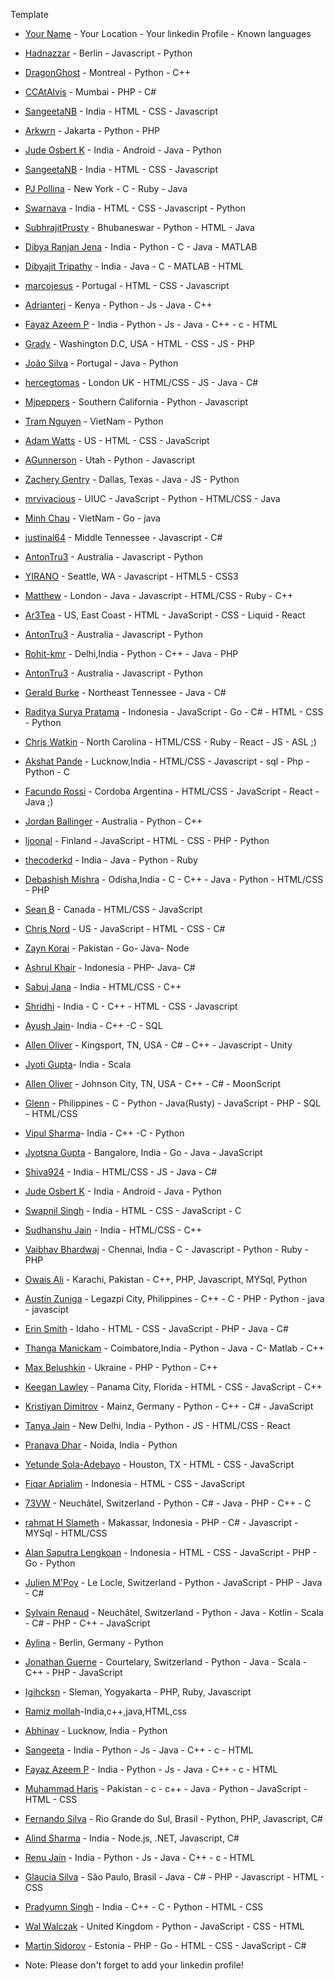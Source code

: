 ﻿Template

- [Your Name](https://github.com/) - Your Location - Your linkedin Profile - Known languages

- [Hadnazzar](https://github.com/hadnazzar) - Berlin - Javascript - Python
- [DragonGhost](https://github.com/DragonGhost7) - Montreal - Python - C++
- [CCAtAlvis](https://github.com/CCAtAlvis) - Mumbai - PHP - C#
- [SangeetaNB](https://github.com/SangeetaNB) - India - HTML - CSS - Javascript
- [Arkwrn](https://github.com/arkwrn) - Jakarta - Python - PHP
- [Jude Osbert K](https://github.com/judeosbert) - India - Android - Java - Python
- [SangeetaNB](https://github.com/SangeetaNB) - India - HTML - CSS - Javascript
- [PJ Pollina](https://github.com/pjpollina) - New York - C - Ruby - Java
- [Swarnava](https://github.com/swarnava) - India - HTML - CSS - Javascript - Python
- [SubhrajitPrusty](https://github.com/SubhrajitPrusty) - Bhubaneswar - Python - HTML - Java
- [Dibya Ranjan Jena](https://github.com/dibyasonu/) - India - Python - C - Java - MATLAB
- [Dibyajit Tripathy](https://github.com/Dibyajitdj/) - India - Java - C - MATLAB - HTML
- [marcojesus](https://github.com/marcojesus) - Portugal - HTML - CSS - Javascript
- [Adrianteri](https://github.com/Adrianteri) - Kenya - Python - Js - Java - C++
- [Fayaz Azeem P](https://github.com/Fayazazeemp) - India - Python - Js - Java - C++ - c - HTML
- [Grady](https://github.com/gradyhouston) - Washington D.C, USA - HTML - CSS - JS - PHP
- [João Silva](https://github.com/l32355) - Portugal - Java - Python
- [hercegtomas](https://github.com/hercegtomas) - London UK - HTML/CSS - JS - Java - C#
- [Mjpeppers](https://github.com/McGdevfunk824) - Southern California - Python - Javascript
- [Tram Nguyen](https://github.com/nthtram) - VietNam - Python
- [Adam Watts](https://github.com/AdamWatts) - US - HTML - CSS - JavaScript
- [AGunnerson](https://github.com/TheGunder) - Utah - Python - Javascript
- [Zachery Gentry](https://github.com/zacherygentry) - Dallas, Texas - Java - JS - Python
- [mrvivacious](https://github.com/mrvivacious) - UIUC - JavaScript - Python - HTML/CSS - Java
- [Minh Chau](https://github.com/ctrongminh) - VietNam - Go - java
- [justinal64](https://github.com/justinal64) - Middle Tennessee - Javascript - C#
- [AntonTru3](https://github.com/AntonTru3) - Australia - Javascript - Python
- [YIRANO](https://github.com/yirano) - Seattle, WA - Javascript - HTML5 - CSS3
- [Matthew](https://github.com/TechDimension) - London - Java - Javascript - HTML/CSS - Ruby - C++
- [Ar3Tea](https://github.com/ar3tea) - US, East Coast - HTML - JavaScript - CSS - Liquid - React
- [AntonTru3](https://github.com/AntonTru3) - Australia - Javascript - Python
- [Rohit-kmr](https://github.com/Rohit-Kmr) - Delhi,India - Python - C++ - Java - PHP
- [AntonTru3](https://github.com/AntonTru3) - Australia - Javascript - Python
- [Gerald Burke](https://gihub.com/geraldfingburke) - Northeast Tennessee - Java - C#
- [Raditya Surya Pratama](https://github.com/radityasurya) - Indonesia - JavaScript - Go - C# - HTML - CSS - Python
- [Chris Watkin](https://github.com/CQW-Code) - North Carolina - HTML/CSS - Ruby - React - JS - ASL ;)
- [Akshat Pande](https://github.com/akshat0047) - Lucknow,India - HTML/CSS - Javascript - sql - Php - Python - C
- [Facundo Rossi](https://github.com/FacuRossi) - Cordoba Argentina - HTML/CSS - JavaScript - React - Java ;)
- [Jordan Ballinger](https://github.com/jordballinger) - Australia - Python - C++
- [ljoonal](https://github.com/ljoonal) - Finland - JavaScript - HTML - CSS - PHP - Python
- [thecoderkd](https://github.com/thecoderkd) - India - Java - Python - Ruby
- [Debashish Mishra](https://github.com/Zanark) - Odisha,India - C - C++ - Java - Python - HTML/CSS - PHP
- [Sean B](https://github.com/seanysean) - Canada - HTML/CSS - JavaScript
- [Chris Nord](https://github.com/pandabear41) - US - JavaScript - HTML - CSS - C#
- [Zayn Korai](https://github.com/zaynkorai) - Pakistan - Go- Java- Node
- [Ashrul Khair](https://github.com/ashrulkhair) - Indonesia - PHP- Java- C#
- [Sabuj Jana](https://github.com/JanaSabuj) - India - HTML/CSS - C++
- [Shridhi](https://github.com/aggarwal19) - India - C - C++ - HTML - CSS - Javascript
- [Ayush Jain](https://github.com/Ayushjain1722)- India - C++ -C - SQL
- [Allen Oliver](https://github.com/AllenOliver) - Kingsport, TN, USA -  C# - C++ - Javascript - Unity
- [Jyoti Gupta](https://github.com/jyoti273)- India - Scala
- [Allen Oliver](https://github.com/AllenOliver) - Johnson City, TN, USA - C++ - C# - MoonScript
- [Glenn](https://github.com/singleparadox) - Philippines - C - Python - Java(Rusty) - JavaScript - PHP - SQL - HTML/CSS
- [Vipul Sharma](https://github.com/vipul-11)- India - C++ -C - Python
- [Jyotsna Gupta](https://github.com/jyotsna17gupta) - Bangalore, India - Go - Java - JavaScript
- [Shiva924](https://github.com/Shiva924) - India - HTML/CSS - JS - Java - C#
- [Jude Osbert K](https://github.com/judeosbert) - India - Android - Java - Python
- [Swapnil Singh](https://github.com/swapnil2306) - India - HTML - CSS - JavaScript - C
- [Sudhanshu Jain](https://github.com/blacksag) - India - HTML/CSS - C++
- [Vaibhav Bhardwaj](https://github.com/vbhv007) - Chennai, India - C - Javascript - Python - Ruby - PHP
- [Owais Ali](https://github.com/ows-ali) - Karachi, Pakistan - C++, PHP, Javascript, MYSql, Python
- [Austin Zuniga](https://github.com/AustinZuniga) - Legazpi City, Philippines - C++ - C - PHP - Python - java - javascipt
- [Erin Smith](https://github.com/Erin-Smith) - Idaho - HTML - CSS - JavaScript - PHP - Java - C#
- [Thanga Manickam](https://github.com) - Coimbatore,India - Python - Java - C- Matlab - C++
- [Max Belushkin](https://github.com/belushkin) - Ukraine - PHP - Python - C++
- [Keegan Lawley](https://github.com/keeganl) - Panama City, Florida - HTML - CSS - JavaScript - C++
- [Kristiyan Dimitrov](https://github.com/KrDimitrov) - Mainz, Germany - Python - C++ - C# - JavaScript
- [Tanya Jain](https://github.com/Tanya-Jain) - New Delhi, India - Python - JS - HTML/CSS - React
- [Pranava Dhar](https://github.com/pranavad) - Noida, India - Python
- [Yetunde Sola-Adebayo](https://github.com/yetunde79) - Houston, TX - HTML - CSS - JavaScript
- [Fiqar Aprialim](https://github.com/lbexp) - Indonesia - HTML - CSS - JavaScript
- [73VW](https://github.com/73VW) - Neuchâtel, Switzerland - Python - C# - Java - PHP - C++ - C
- [rahmat H Slameth](https://github.com/arhen) - Makassar, Indonesia - PHP - C# - Javascript - MYSql - HTML/CSS
- [Alan Saputra Lengkoan](https://github.com/alanlengkoan) - Indonesia - HTML - CSS - JavaScript - PHP - Go - Python
- [Julien M'Poy](https://github.com/groovytron) - Le Locle, Switzerland - Python - JavaScript - PHP - Java - C#
- [Sylvain Renaud](https://github.com/sylvain1811) - Neuchâtel, Switzerland - Python - Java - Kotlin - Scala - C# - PHP - C++ - JavaScript
- [Aylina](https://github.com/https://github.com/aylna) - Berlin, Germany - Python
- [Jonathan Guerne](https://github.com/JonathanGuerne/Dev-meet.git) - Courtelary, Switzerland - Python - Java - Scala - C++ - PHP - JavaScript
- [Igihcksn](https://github.com/igihcksn) - Sleman, Yogyakarta - PHP, Ruby, Javascript
- [Ramiz mollah](https://github.com/deadlycoder7)-India,c++,java,HTML,css
- [Abhinav](https://github.com/singhabhigkp77) - Lucknow, India - Python
- [Sangeeta](https://github.com/SangeetaNB) - India - Python - Js - Java - C++ - c - HTML
- [Fayaz Azeem P](https://github.com/Fayazazeemp) - India - Python - Js - Java - C++ - c - HTML
- [Muhammad Haris](https://github.com/MuhammadHaris55) - Pakistan - c - c++ - Java - Python - JavaScript - HTML - CSS
- [Fernando Silva](https://github.com/fernandodebrando) - Rio Grande do Sul, Brasil - Python, PHP, Javascript, C#
- [Alind Sharma](https://github.com/alindsharmasimply) - India - Node.js, .NET, Javascript, C#
- [Renu Jain](https://github.com/renudjain31) - India - Python - Js - Java - C++ - c - HTML
- [Glaucia Silva](https://github.com/glaucials) - São Paulo, Brasil - Java - C# - PHP - Javascript - HTML - CSS
- [Pradyumn Singh](https://github.com/Pradyumn-Singh) - India - C++ - C - Python - HTML - CSS
- [Wal Walczak](https://github.com/mocno123) - United Kingdom - Python - JavaScript - CSS - HTML
- [Martin Sidorov](https://github.com/Matrix278) - Estonia - PHP - Go - HTML - CSS - JavaScript - C#

- Note: Please don't forget to add your linkedin profile!
